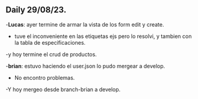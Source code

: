 ## Daily 29/08/23.

-**Lucas**: ayer termine de armar la vista de los form edit y create.

- tuve el inconveniente en las etiquetas ejs pero lo resolvi, y tambien con la tabla de especificaciones.

-y hoy termine el crud de productos.

-**brian**: estuvo haciendo el user.json lo pudo mergear a develop.

- No encontro problemas.

-Y hoy mergeo desde branch-brian a develop.
